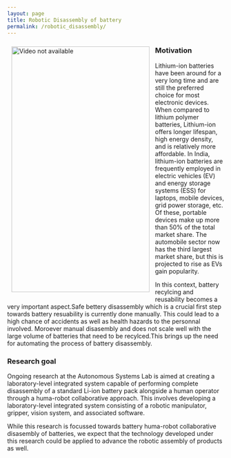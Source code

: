 ```yaml
---
layout: page
title: Robotic Disassembly of battery
permalink: /robotic_disassembly/
---
```


<img align="left" style="padding: 10px" src="/videos/pose_track.gif" alt="Video not available" width="320" height="569">

### Motivation
Lithium-ion batteries have been around for a very long time and are still the preferred choice for most electronic devices. When compared to lithium polymer batteries, Lithium-ion offers longer lifespan, high energy density, and is relatively more affordable. In India, lithium-ion batteries are frequently employed in electric vehicles (EV) and energy storage systems (ESS) for laptops, mobile devices, grid power storage, etc. Of these, portable devices make up more than 50% of the total market share. The automobile sector now has the third largest market share, but this is projected to rise as EVs gain popularity.

In this context, battery recylcing and reusability becomes a very important aspect.Safe bettery disassembly which is a crucial first step towards battery resuability is currently done manually. This could lead to a high chance of accidents as well as health hazards to the personnal involved. Moroever manual disasembly  and does not scale well with the large volume of batteries that need to be recylced.This brings up the need for automating the process of battery disassembly. 


### Research goal
Ongoing research at the Autonomous Systems Lab is aimed at creating a laboratory-level integrated system capable of performing complete disassembly of a standard Li-ion battery pack alongside a human operator through a huma-robot collaborative approach. This involves developing a laboratory-level integrated system consisting of a robotic manipulator, gripper, vision system, and associated software.

While this research is focussed towards battery huma-robot collaborative disasembly of batteries, we expect that the technology developed under this research could be applied to advance the robotic assembly of products as well.</li>
